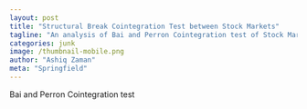 ```yaml
---
layout: post
title: "Structural Break Cointegration Test between Stock Markets"
tagline: "An analysis of Bai and Perron Cointegration test of Stock Markets with R"
categories: junk
image: /thumbnail-mobile.png
author: "Ashiq Zaman"
meta: "Springfield"
---
```


Bai and Perron Cointegration test

